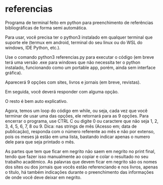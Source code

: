 # referencias
Programa de terminal feito em python para preenchimento de referências bibliográficas de forma semi automática.

Para usar, você precisa ter o python3 instalado em qualquer terminal que suporte ele (termux em android, terminal do seu linux ou do WSL do windows, IDE Python, etc.).

Use o comando python3 referencias.py para executar o código (em breve terá uma versão .exe para windows que não necessita ter o python instalado, funcionando como um portable app, porém, ainda sem interface gráfica).

Aparecerá 9 opções com sites, livros e jornais (em breve, revistas).

Em seguida, você deverá responder com alguma opção.

O resto é bem auto explicativo.

Agora, temos um loop do código em while, ou seja, cada vez que você terminar de usar uma das opções, ele retornará para as 9 opções. Para encerrar o programa, use CTRL C ou digite 0 ou caractere que não seja 1, 2, 3, 4, 5, 6, 7, 8 ou 9.
Dica: nas strings de mês (Acesso em; data de publicação), responda com o número referente ao mês e não por extenso, pois os meses já estão em uma lista, bastando indicar apenas o numero dele para que seja printado o mês.

As partes que tem que ficar em negrito não saem em negrito no print final, tendo que fazer isso manualmente ao copiar e colar o resultado no seu trabalho acadêmico. As palavras que devem ficar em negrito são os nomes dos sites ou dos jornais que vocês estão referenciando e nos livros, apenas o título, há também indicações durante o preenchimento das informações de onde você deve deixar em negrito.
